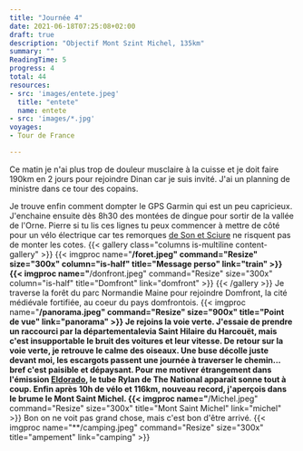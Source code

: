 ```yaml
---
title: "Journée 4"
date: 2021-06-18T07:25:08+02:00
draft: true
description: "Objectif Mont Szint Michel, 135km"
summary: ""
ReadingTime: 5
progress: 4
total: 44
resources:
- src: 'images/entete.jpeg'
  title: "entete"
  name: entete
- src: 'images/*.jpg'
voyages:
- Tour de France

---
```


Ce matin je n'ai plus trop de douleur musclaire à la cuisse et je doit faire 190km en 2 jours pour rejoindre Dinan car je suis invité. J'ai un planning de ministre dans ce tour des copains.

Je trouve enfin comment dompter le GPS Garmin qui est un peu capricieux.
J'enchaine ensuite dès 8h30 des montées de dingue pour sortir de la vallée de l'Orne. Pierre si tu lis ces lignes tu peux commencer à mettre de côté pour un vélo électrique car tes remorques [de Son et Sciure](https://dsonetscuire.wordpress.com) ne risquent pas de monter les cotes.
{{< gallery class="columns is-multiline content-gallery" >}}
{{< imgproc name="**/foret.jpeg" command="Resize" size="300x" column="is-half" title="Message perso" link="train" >}}
{{< imgproc name="**/donfront.jpeg" command="Resize" size="300x" column="is-half" title="Domfront" link="domfront" >}}
{{< /gallery >}}
Je traverse la forêt du parc Normandie Maine pour rejoindre Domfront, la cité médiévale fortifiée, au coeur du pays domfrontois.
{{< imgproc name="**/panorama.jpeg" command="Resize" size="900x" title="Point de vue" link="panorama" >}}
Je rejoins la voie verte. J'essaie de prendre un raccourci par la départementalevia Saint Hilaire du Harcouët, mais c'est insupportable le bruit des voitures et leur vitesse. De retour sur la voie verte, je retrouve le calme des oiseaux. Une buse décolle juste devant moi, les escargots passent une journée à traverser le chemin... bref c'est paisible et dépaysant. Pour me motiver étrangement dans l'émission  [Eldorado](https//www.radio-eldorado.fr), le tube **Rylan** de The National apparait sonne tout à coup.
Enfin après 10h de vélo et 116km, nouveau record, j'aperçois dans le brume le Mont Saint Michel. 
{{< imgproc name="**/Michel.jpeg" command="Resize" size="300x" title="Mont Saint Michel" link="michel" >}}
Bon on ne voit pas grand chose, mais c'est bon d'être arrivé.
{{< imgproc name="**/camping.jpeg" command="Resize" size="300x" title="ampement" link="camping" >}}


